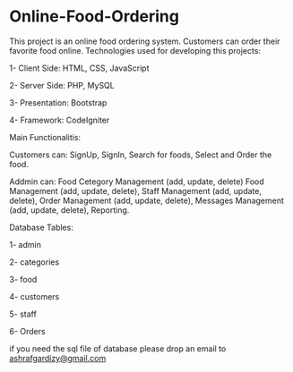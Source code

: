 # Online-Food-Ordering
This project is an online food ordering system. Customers can order their favorite food online.
Technologies used for developing this projects:


  1- Client Side: HTML, CSS, JavaScript
  
  
  2- Server Side: PHP, MySQL
  
  
  3- Presentation: Bootstrap
  
  
  4- Framework: CodeIgniter 
  
  Main Functionalitis:
  
  
  Customers can: SignUp, SignIn, Search for foods, Select and Order the food.
  
  
  Addmin can: Food Cetegory Management (add, update, delete) Food Management (add, update, delete), Staff Management (add, update, delete), Order Management (add, update, delete), Messages Management (add, update, delete), Reporting. 
  
  Database Tables:
  
  1- admin
  
  2- categories
  
  3- food
  
  4- customers
  
  5- staff
  
  6- Orders
  
  if you need the sql file of database please drop an email to ashrafgardizy@gmail.com
